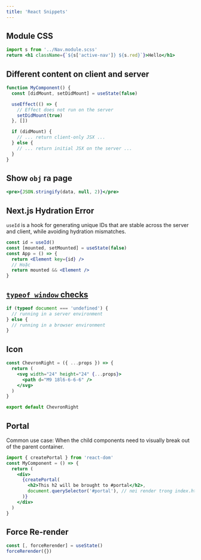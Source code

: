 ```yaml
---
title: 'React Snippets'
---
```


## Module CSS

```jsx
import s from '../Nav.module.scss'
return <h1 className={`${s['active-nav']} ${s.red}`}>Hello</h1>
```

## Different content on client and server

```jsx
function MyComponent() {
  const [didMount, setDidMount] = useState(false)

  useEffect(() => {
    // Effect does not run on the server
    setDidMount(true)
  }, [])

  if (didMount) {
    // ... return client-only JSX ...
  } else {
    // ... return initial JSX on the server ...
  }
}
```

## Show `obj` ra page

```jsx
<pre>{JSON.stringify(data, null, 2)}</pre>
```

## Next.js Hydration Error

`useId` is a hook for generating unique IDs that are stable across the server and client, while avoiding hydration mismatches.

```jsx
const id = useId()
const [mounted, setMounted] = useState(false)
const App = () => {
  return <Element key={id} />
  // Hoặc
  return mounted && <Element />
}
```

## [`typeof window` checks](https://remix.run/docs/en/v1/pages/gotchas#typeof-window-checks)

```js
if (typeof document === 'undefined') {
  // running in a server environment
} else {
  // running in a browser environment
}
```

## Icon

```jsx title='ChevronRight.tsx'
const ChevronRight = ({ ...props }) => {
  return (
    <svg width="24" height="24" {...props}>
      <path d="M9 18l6-6-6-6" />
    </svg>
  )
}

export default ChevronRight
```

## Portal

Common use case: When the child components need to visually break out of the parent container.

```jsx
import { createPortal } from 'react-dom'
const MyComponent = () => {
  return (
    <div>
      {createPortal(
        <h2>This h2 will be brought to #portal</h2>,
        document.querySelector('#portal'), // nơi render trong index.html
      )}
    </div>
  )
}
```

## Force Re-render

```jsx
const [, forceRerender] = useState()
forceRerender({})
```
